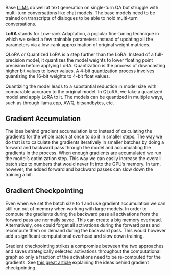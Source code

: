Base [LLMs](https://www.analyticsvidhya.com/blog/2023/03/an-introduction-to-large-language-models-llms/) do well at text generation on single-turn QA but struggle with multi-turn conversations like chat models. The base models need to be trained on transcripts of dialogues to be able to hold multi-turn conversations.

**LoRA** stands for Low-rank Adaptation, a popular fine-tuning technique in which we select a few trainable parameters instead of updating all the parameters via a low-rank approximation of original weight matrices.

QLoRA or Quantized LoRA is a step further than the LoRA. Instead of a full-precision model, it quantizes the model weights to lower floating point precision before applying LoRA. Quantization is the process of downcasting higher bit values to lower values. A 4-bit quantization process involves quantizing the 16-bit weights to 4-bit float values.

Quantizing the model leads to a substantial reduction in model size with comparable accuracy to the original model. In QLoRA, we take a quantized model and apply LoRA to it. The models can be quantized in multiple ways, such as through llama.cpp, AWQ, bitsandbytes, etc.

## Gradient Accumulation

The idea behind gradient accumulation is to instead of calculating the gradients for the whole batch at once to do it in smaller steps. The way we do that is to calculate the gradients iteratively in smaller batches by doing a forward and backward pass through the model and accumulating the gradients in the process. When enough gradients are accumulated we run the model’s optimization step. This way we can easily increase the overall batch size to numbers that would never fit into the GPU’s memory. In turn, however, the added forward and backward passes can slow down the training a bit.

## Gradient Checkpointing

Even when we set the batch size to 1 and use gradient accumulation we can still run out of memory when working with large models. In order to compute the gradients during the backward pass all activations from the forward pass are normally saved. This can create a big memory overhead. Alternatively, one could forget all activations during the forward pass and recompute them on demand during the backward pass. This would however add a significant computational overhead and slow down training.

Gradient checkpointing strikes a compromise between the two approaches and saves strategically selected activations throughout the computational graph so only a fraction of the activations need to be re-computed for the gradients. See [this great article](https://medium.com/tensorflow/fitting-larger-networks-into-memory-583e3c758ff9) explaining the ideas behind gradient checkpointing.

